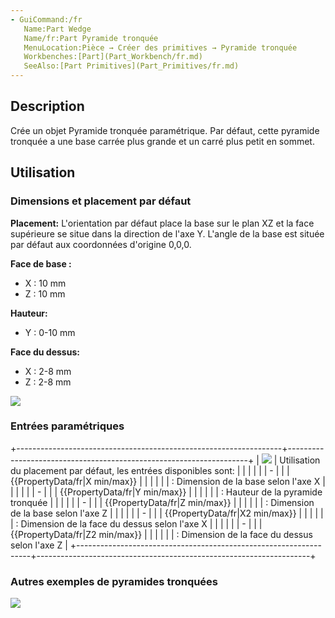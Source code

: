 ```yaml
---
- GuiCommand:/fr
   Name:Part Wedge
   Name/fr:Part Pyramide tronquée
   MenuLocation:Pièce → Créer des primitives → Pyramide tronquée
   Workbenches:[Part](Part_Workbench/fr.md)
   SeeAlso:[Part Primitives](Part_Primitives/fr.md)
---
```


## Description

Crée un objet Pyramide tronquée paramétrique. Par défaut, cette pyramide tronquée a une base carrée plus grande et un carré plus petit en sommet.

## Utilisation

### Dimensions et placement par défaut 

**Placement:** L'orientation par défaut place la base sur le plan XZ et la face supérieure se situe dans la direction de l\'axe Y. L\'angle de la base est située par défaut aux coordonnées d\'origine 0,0,0.

**Face de base :**

-   X : 10 mm
-   Z : 10 mm

**Hauteur:**

-   Y : 0-10 mm

**Face du dessus:**

-   X : 2-8 mm
-   Z : 2-8 mm

![](images/PartWedgeProperty.png ) 

### Entrées paramétriques 

+------------------------------------------------------------------+--------------------------------------------------------------------+
| ![](images/PartWedgeProperty_Inputs.png ) | Utilisation du placement par défaut, les entrées disponibles sont: |
|                                                                  |                                                                    |
|                                                                  | -                                                   |
|                                                                  |     {{PropertyData/fr|X min/max}}                                  |
|                                                                  |                                                                 |
|                                                                  |     : Dimension de la base selon l\'axe X                          |
|                                                                  |                                                                    |
|                                                                  | -                                                   |
|                                                                  |     {{PropertyData/fr|Y min/max}}                                  |
|                                                                  |                                                                 |
|                                                                  |     : Hauteur de la pyramide tronquée                              |
|                                                                  |                                                                    |
|                                                                  | -                                                   |
|                                                                  |     {{PropertyData/fr|Z min/max}}                                  |
|                                                                  |                                                                 |
|                                                                  |     : Dimension de la base selon l\'axe Z                          |
|                                                                  |                                                                    |
|                                                                  | -                                                   |
|                                                                  |     {{PropertyData/fr|X2 min/max}}                                 |
|                                                                  |                                                                 |
|                                                                  |     : Dimension de la face du dessus selon l\'axe X                |
|                                                                  |                                                                    |
|                                                                  | -                                                   |
|                                                                  |     {{PropertyData/fr|Z2 min/max}}                                 |
|                                                                  |                                                                 |
|                                                                  |     : Dimension de la face du dessus selon l\'axe Z                |
+------------------------------------------------------------------+--------------------------------------------------------------------+

### Autres exemples de pyramides tronquées 

![](images/Wedge_examples.png )





 
